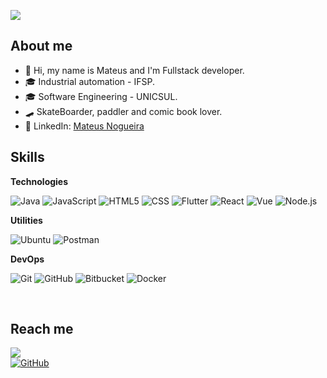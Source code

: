 ![](https://komarev.com/ghpvc/?username=mateusfnogueira&color=006bed)

## About me

- 👋 Hi, my name is Mateus and I'm Fullstack developer.
- 🎓 Industrial automation - IFSP.
- 🎓 Software Engineering - UNICSUL.
- 🛹 SkateBoarder, paddler and comic book lover.
- 💼 LinkedIn: <a href="https://LinkedIn.com/in/mateusfnogueira">Mateus Nogueira</a>

## Skills
**Technologies**

![Java](https://img.shields.io/badge/-Typescript-333333?style=flat&logo=Typescript&logoColor=007396)
![JavaScript](https://img.shields.io/badge/-JavaScript-333333?style=flat&logo=javascript)
![HTML5](https://img.shields.io/badge/-HTML5-333333?style=flat&logo=HTML5)
![CSS](https://img.shields.io/badge/-CSS-333333?style=flat&logo=CSS3&logoColor=1572B6)
![Flutter](https://img.shields.io/badge/-postgresql-333333?style=flat&logo=postgresql)
![React](https://img.shields.io/badge/-React-333333?style=flat&logo=react)
![Vue](https://img.shields.io/badge/-Vue.js-333333?style=flat&logo=vuedotjs&logoColor=4fc08d)
![Node.js](https://img.shields.io/badge/-Node.js-333333?style=flat&logo=node.js)

**Utilities**

![Ubuntu](https://img.shields.io/badge/-Ubuntu-333333?style=flat&logo=ubuntu)
![Postman](https://img.shields.io/badge/-Postman-333333?style=flat&logo=postman)

**DevOps**

![Git](https://img.shields.io/badge/-Git-333333?style=flat&logo=git)
![GitHub](https://img.shields.io/badge/-GitHub-333333?style=flat&logo=github)
![Bitbucket](https://img.shields.io/badge/-Bitbucket-333333?style=flat&logo=bitbucket)
![Docker](https://img.shields.io/badge/-Docker-333333?style=flat&logo=docker)

<br/>

## Reach me

<a href="https://www.linkedin.com/in/mateusfnogueira" target="_blank"><img src="https://img.shields.io/badge/-LinkedIn-%230077B5?style=for-the-badge&logo=linkedin&logoColor=white" target="_blank"></a>  
[![GitHub](https://img.shields.io/github/followers/mateusfnogueira?label=follow&style=social)](github.com/mateusfnogueira)

<!--
**mateusfnogueira/mateusfnogueira** is a ✨ _special_ ✨ repository because its `README.md` (this file) appears on your GitHub profile.

Here are some ideas to get you started:

- 🔭 I’m currently working on ...
- 🌱 I’m currently learning ...
- 👯 I’m looking to collaborate on ...
- 🤔 I’m looking for help with ...
- 💬 Ask me about ...
- 📫 How to reach me: ...
- 😄 Pronouns: ...
- ⚡ Fun fact: ...
-->
